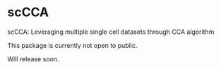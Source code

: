 # scCCA
scCCA: Leveraging multiple single cell datasets through CCA algorithm


This package is currently not open to public. 


Will release soon.
